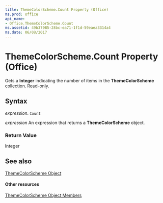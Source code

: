 ```yaml
---
title: ThemeColorScheme.Count Property (Office)
ms.prod: office
api_name:
- Office.ThemeColorScheme.Count
ms.assetid: 49b37985-28bc-ea71-1f1d-59eaea3314a4
ms.date: 06/08/2017
---
```



# ThemeColorScheme.Count Property (Office)

Gets a  **Integer** indicating the number of items in the **ThemeColorScheme** collection. Read-only.


## Syntax

 _expression_. `Count`

 _expression_ An expression that returns a **ThemeColorScheme** object.


### Return Value

Integer


## See also


[ThemeColorScheme Object](themecolorscheme-object-office.md)
#### Other resources


[ThemeColorScheme Object Members](themecolorscheme-members-office.md)

